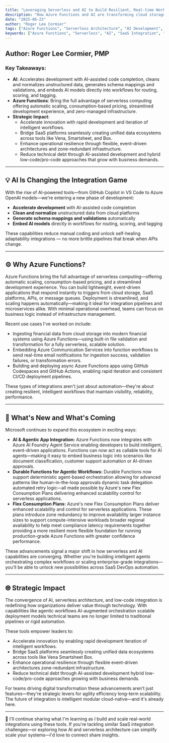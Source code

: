 ```yaml
---
title: "Leveraging Serverless and AI to Build Resilient, Real-time Workflows"
description: "How Azure Functions and AI are transforming cloud storage and SaaS platform integrations, creating intelligent workflows that scale automatically and adapt to changing requirements."
date: "2025-06-23"
author: "Roger Lee Cormier"
tags: ["Azure Functions", "Serverless Architecture", "AI Development", "SaaS Integration", "DevOps", "Cloud Engineering"]
keywords: ["Azure Functions", "Serverless", "AI", "SaaS Integration", "DevOps", "Cloud Architecture"]
---
```


## Author: Roger Lee Cormier, PMP

### Key Takeaways:

*   **AI**: Accelerates development with AI-assisted code completion, cleans and normalizes unstructured data, generates schema mappings and validations, and embeds AI models directly into workflows for routing, scoring, and tagging.
*   **Azure Functions**: Bring the full advantage of serverless computing offering automatic scaling, consumption-based pricing, streamlined development experience, and zero-managed infrastructure.
*   **Strategic Impact**:
    *   Accelerate innovation with rapid development and iteration of intelligent workflows.
    *   Bridge SaaS platforms seamlessly creating unified data ecosystems across tools like Vena, Smartsheet, and Box.
    *   Enhance operational resilience through flexible, event-driven architectures and zone-redundant infrastructure.
    *   Reduce technical debt through AI-assisted development and hybrid low-code/pro-code approaches that grow with business demands.

***

## 💡 AI Is Changing the Integration Game

With the rise of AI-powered tools—from GitHub Copilot in VS Code to Azure OpenAI models—we're entering a new phase of development:

*   **Accelerate development** with AI-assisted code completion
*   **Clean and normalize** unstructured data from cloud platforms
*   **Generate schema mappings and validations** automatically
*   **Embed AI models** directly in workflows for routing, scoring, and tagging

These capabilities reduce manual coding and unlock self-healing adaptability integrations — no more brittle pipelines that break when APIs change.

***

## ⚙️ Why Azure Functions?

Azure Functions bring the full advantage of serverless computing—offering automatic scaling, consumption-based pricing, and a streamlined development experience. You can build lightweight, event-driven applications that respond instantly to triggers from cloud storage, SaaS platforms, APIs, or message queues. Deployment is streamlined, and scaling happens automatically—making it ideal for integration pipelines and microservices alike. With minimal operational overhead, teams can focus on business logic instead of infrastructure management.

Recent use cases I've worked on include:

*   Ingesting financial data from cloud storage into modern financial systems using Azure Functions—using built-in file validation and transformation for a fully serverless, scalable solution.
*   Embedding Azure Communication Services into function workflows to send real-time email notifications for ingestion success, validation failures, or transformation errors.
*   Building and deploying async Azure Functions apps using GitHub Codespaces and GitHub Actions, enabling rapid iteration and consistent CI/CD deployment pipelines.

These types of integrations aren't just about automation—they're about creating resilient, intelligent workflows that maintain visibility, reliability, performance.

***

## 🔮 What's New and What's Coming

Microsoft continues to expand this ecosystem in exciting ways:

*   **AI & Agentic App Integration:** Azure Functions now integrates with Azure AI Foundry Agent Service enabling developers to build intelligent, event-driven applications. Functions can now act as callable tools for AI agents—making it easy to embed business logic into scenarios like document classification, customer support automation or AI-driven approvals.
*   **Durable Functions for Agentic Workflows:** Durable Functions now support deterministic agent-based orchestration allowing for advanced patterns like human-in-the-loop approvals dynamic task delegation automated retry logic—all made possible by Azure's new Flex Consumption Plans delivering enhanced scalability control for serverless applications.
*   **Flex Consumption Plans:** Azure's new Flex Consumption Plans deliver enhanced scalability and control for serverless applications. These plans introduce zone redundancy to improve availability larger instance sizes to support compute-intensive workloads broader regional availability to help meet compliance latency requirements together providing a more resilient more flexible foundation for running production-grade Azure Functions with greater confidence performance.

These advancements signal a major shift in how serverless and AI capabilities are converging. Whether you're building intelligent agents orchestrating complex workflows or scaling enterprise-grade integrations—you'll be able to unlock new possibilities across SaaS DevOps automation.

***

## 🌐 Strategic Impact

The convergence of AI, serverless architecture, and low-code integration is redefining how organizations deliver value through technology. With capabilities like agentic workflows AI-augmented orchestration scalable deployment models technical teams are no longer limited to traditional pipelines or rigid automation.

These tools empower leaders to:

*   Accelerate innovation by enabling rapid development iteration of intelligent workflows.
*   Bridge SaaS platforms seamlessly creating unified data ecosystems across tools like Vena Smartsheet Box.
*   Enhance operational resilience through flexible event-driven architectures zone-redundant infrastructure.
*   Reduce technical debt through AI-assisted development hybrid low-code/pro-code approaches growing with business demands.

For teams driving digital transformation these advancements aren't just features—they're strategic levers for agility efficiency long-term scalability. The future of integration is intelligent modular cloud-native—and it's already here.

***

🔁 I'll continue sharing what I'm learning as I build and scale real-world integrations using these tools. If you're tackling similar SaaS integration challenges—or exploring how AI and serverless architecture can simplify scale your systems—I'd love to connect share insights.

